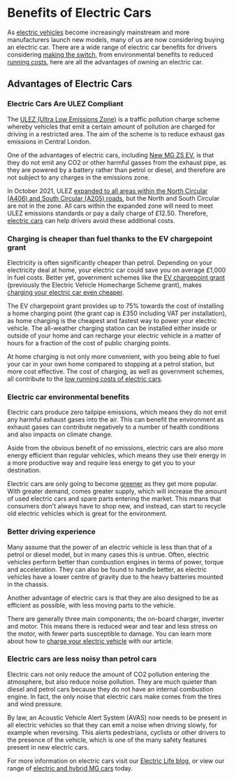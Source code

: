 # Benefits of Electric Cars

As [electric vehicles](https://www.mg.co.uk/electric-and-hybrid/electric-cars "Electric Cars") become increasingly mainstream and more manufacturers launch new models, many of us are now considering buying an electric car. There are a wide range of electric car benefits for drivers considering [making the switch](https://www.mg.co.uk/blog/switching-to-electric-car-guide "Guide To Help Switch To An Electric Car"), from environmental benefits to reduced [running costs](https://www.mg.co.uk/blog/how-much-does-ev-cost-run "How Much Does An EV Cost To Run?"), here are all the advantages of owning an electric car.

## Advantages of Electric Cars

### **Electric Cars Are ULEZ Compliant**

The [ULEZ (Ultra Low Emissions Zone)](https://www.mg.co.uk/blog/what-is-ulez-and-how-to-be-compliant "The MG Guide To ULEZ; How To Ensure Your Car Is ULEZ Compliant") is a traffic pollution charge scheme whereby vehicles that emit a certain amount of pollution are charged for driving in a restricted area. The aim of the scheme is to reduce exhaust gas emissions in Central London.

One of the advantages of electric cars, including [New MG ZS EV](https://www.mg.co.uk/new-cars/new-mg-zs-ev), is that they do not emit any CO2 or other harmful gasses from the exhaust pipe, as they are powered by a battery rather than petrol or diesel, and therefore are not subject to any charges in the emissions zone.

In October 2021, ULEZ [expanded to all areas within the North Circular (A406) and South Circular (A205) roads](https://tfl.gov.uk/modes/driving/ultra-low-emission-zone/ulez-where-and-when), but the North and South Circular are not in the zone. All cars within the expanded zone will need to meet ULEZ emissions standards or pay a daily charge of £12.50. Therefore, [electric cars](https://www.mg.co.uk/electric-and-hybrid "Electric and hybrid") can help drivers avoid these additional costs.

### **Charging is cheaper than fuel thanks to the EV chargepoint grant**

Electricity is often significantly cheaper than petrol. Depending on your electricity deal at home, your electric car could save you on average £1,000 in fuel costs. Better yet, government schemes like the [EV chargepoint grant](https://www.gov.uk/government/collections/government-grants-for-low-emission-vehicles#ev-chargepoint-grant) (previously the Electric Vehicle Homecharge Scheme grant), makes [charging your electric car even cheaper](https://www.mg.co.uk/blog/how-much-does-ev-cost-run "How Much Does An EV Cost To Run?").

The EV chargepoint grant provides up to 75% towards the cost of installing a home charging point (the grant cap is £350 including VAT per installation), as home charging is the cheapest and fastest way to power your electric vehicle. The all-weather charging station can be installed either inside or outside of your home and can recharge your electric vehicle in a matter of hours for a fraction of the cost of public charging points.

At home charging is not only more convenient, with you being able to fuel your car in your own home compared to stopping at a petrol station, but more cost effective. The cost of charging, as well as government schemes, all contribute to the [low running costs of electric cars](https://www.mg.co.uk/blog/how-much-does-ev-cost-run "How Much Does An EV Cost To Run?").

### **Electric car environmental benefits**

Electric cars produce zero tailpipe emissions, which means they do not emit any harmful exhaust gases into the air. This can benefit the environment as exhaust gases can contribute negatively to a number of health conditions and also impacts on climate change.

Aside from the obvious benefit of no emissions, electric cars are also more energy efficient than regular vehicles, which means they use their energy in a more productive way and require less energy to get you to your destination.

Electric cars are only going to become [greener](https://www.mg.co.uk/blog/how-green-are-electric-cars "How Green Are Electric Cars") as they get more popular. With greater demand, comes greater supply, which will increase the amount of used electric cars and spare parts entering the market. This means that consumers don't always have to shop new, and instead, can start to recycle old electric vehicles which is great for the environment.

### **Better driving experience**

Many assume that the power of an electric vehicle is less than that of a petrol or diesel model, but in many cases this is untrue. Often, electric vehicles perform better than combustion engines in terms of power, torque and acceleration. They can also be found to handle better, as electric vehicles have a lower centre of gravity due to the heavy batteries mounted in the chassis.

Another advantage of electric cars is that they are also designed to be as efficient as possible, with less moving parts to the vehicle.

There are generally three main components; the on-board charger, inverter and motor. This means there is reduced wear and tear and less stress on the motor, with fewer parts susceptible to damage. You can learn more about how to [charge your electric vehicle](https://www.mg.co.uk/blog/guide-electric-car-charging " A Guide To Electric Car Charging") with our article.

### **Electric cars are less noisy than petrol cars**

Electric cars not only reduce the amount of CO2 pollution entering the atmosphere, but also reduce noise pollution. They are much quieter than diesel and petrol cars because they do not have an internal combustion engine. In fact, the only noise that electric cars make comes from the tires and wind pressure.

By law, an Acoustic Vehicle Alert System (AVAS) now needs to be present in all electric vehicles so that they can emit a noise when driving slowly, for example when reversing. This alerts pedestrians, cyclists or other drivers to the presence of the vehicle, which is one of the many safety features present in new electric cars.

For more information on electric cars visit our [Electric Life blog](https://www.mg.co.uk/blog/articles "Electric Life Articles"), or view our range of [electric and hybrid MG cars](https://www.mg.co.uk/electric-and-hybrid "Electric and hybrid") today.